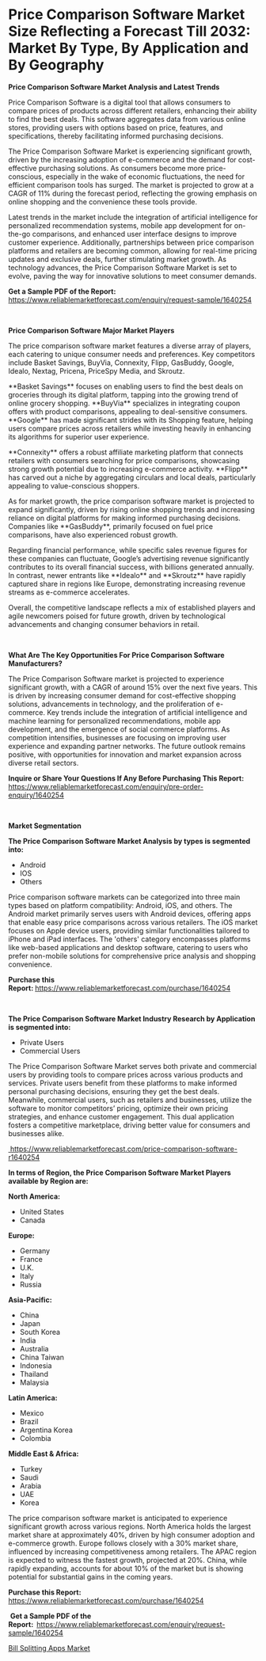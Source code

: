 <p><h1>Price Comparison Software Market Size Reflecting a Forecast Till 2032: Market By Type, By Application and By Geography</h1></p><p><strong>Price Comparison Software Market Analysis and Latest Trends</strong></p>
<p><p>Price Comparison Software is a digital tool that allows consumers to compare prices of products across different retailers, enhancing their ability to find the best deals. This software aggregates data from various online stores, providing users with options based on price, features, and specifications, thereby facilitating informed purchasing decisions. </p><p>The Price Comparison Software Market is experiencing significant growth, driven by the increasing adoption of e-commerce and the demand for cost-effective purchasing solutions. As consumers become more price-conscious, especially in the wake of economic fluctuations, the need for efficient comparison tools has surged. The market is projected to grow at a CAGR of 11% during the forecast period, reflecting the growing emphasis on online shopping and the convenience these tools provide.</p><p>Latest trends in the market include the integration of artificial intelligence for personalized recommendation systems, mobile app development for on-the-go comparisons, and enhanced user interface designs to improve customer experience. Additionally, partnerships between price comparison platforms and retailers are becoming common, allowing for real-time pricing updates and exclusive deals, further stimulating market growth. As technology advances, the Price Comparison Software Market is set to evolve, paving the way for innovative solutions to meet consumer demands.</p></p>
<p><strong>Get a Sample PDF of the Report:&nbsp;</strong> <a href="https://www.reliablemarketforecast.com/enquiry/request-sample/1640254?utm_campaign=2781&utm_medium=2&utm_source=Github&utm_content=ia&utm_term=05032025&utm_id=price-comparison-software">https://www.reliablemarketforecast.com/enquiry/request-sample/1640254</a></p>
<p>&nbsp;</p>
<p><strong>Price Comparison Software Major Market Players</strong></p>
<p><p>The price comparison software market features a diverse array of players, each catering to unique consumer needs and preferences. Key competitors include Basket Savings, BuyVia, Connexity, Flipp, GasBuddy, Google, Idealo, Nextag, Pricena, PriceSpy Media, and Skroutz.</p><p>**Basket Savings** focuses on enabling users to find the best deals on groceries through its digital platform, tapping into the growing trend of online grocery shopping. **BuyVia** specializes in integrating coupon offers with product comparisons, appealing to deal-sensitive consumers. **Google** has made significant strides with its Shopping feature, helping users compare prices across retailers while investing heavily in enhancing its algorithms for superior user experience.</p><p>**Connexity** offers a robust affiliate marketing platform that connects retailers with consumers searching for price comparisons, showcasing strong growth potential due to increasing e-commerce activity. **Flipp** has carved out a niche by aggregating circulars and local deals, particularly appealing to value-conscious shoppers. </p><p>As for market growth, the price comparison software market is projected to expand significantly, driven by rising online shopping trends and increasing reliance on digital platforms for making informed purchasing decisions. Companies like **GasBuddy**, primarily focused on fuel price comparisons, have also experienced robust growth.</p><p>Regarding financial performance, while specific sales revenue figures for these companies can fluctuate, Google’s advertising revenue significantly contributes to its overall financial success, with billions generated annually. In contrast, newer entrants like **Idealo** and **Skroutz** have rapidly captured share in regions like Europe, demonstrating increasing revenue streams as e-commerce accelerates.</p><p>Overall, the competitive landscape reflects a mix of established players and agile newcomers poised for future growth, driven by technological advancements and changing consumer behaviors in retail.</p></p>
<p>&nbsp;</p>
<p><strong>What Are The Key Opportunities For Price Comparison Software Manufacturers?</strong></p>
<p><p>The Price Comparison Software market is projected to experience significant growth, with a CAGR of around 15% over the next five years. This is driven by increasing consumer demand for cost-effective shopping solutions, advancements in technology, and the proliferation of e-commerce. Key trends include the integration of artificial intelligence and machine learning for personalized recommendations, mobile app development, and the emergence of social commerce platforms. As competition intensifies, businesses are focusing on improving user experience and expanding partner networks. The future outlook remains positive, with opportunities for innovation and market expansion across diverse retail sectors.</p></p>
<p><strong>Inquire or Share Your Questions If Any Before Purchasing This Report:</strong> <a href="https://www.reliablemarketforecast.com/enquiry/pre-order-enquiry/1640254?utm_campaign=2781&utm_medium=2&utm_source=Github&utm_content=ia&utm_term=05032025&utm_id=price-comparison-software">https://www.reliablemarketforecast.com/enquiry/pre-order-enquiry/1640254</a></p>
<p>&nbsp;</p>
<p><strong>Market Segmentation</strong></p>
<p><strong>The Price Comparison Software Market Analysis by types is segmented into:</strong></p>
<p><ul><li>Android</li><li>IOS</li><li>Others</li></ul></p>
<p><p>Price comparison software markets can be categorized into three main types based on platform compatibility: Android, iOS, and others. The Android market primarily serves users with Android devices, offering apps that enable easy price comparisons across various retailers. The iOS market focuses on Apple device users, providing similar functionalities tailored to iPhone and iPad interfaces. The 'others' category encompasses platforms like web-based applications and desktop software, catering to users who prefer non-mobile solutions for comprehensive price analysis and shopping convenience.</p></p>
<p><strong>Purchase this Report:&nbsp;</strong><a href="https://www.reliablemarketforecast.com/purchase/1640254?utm_campaign=2781&utm_medium=2&utm_source=Github&utm_content=ia&utm_term=05032025&utm_id=price-comparison-software">https://www.reliablemarketforecast.com/purchase/1640254</a></p>
<p>&nbsp;</p>
<p><strong>The Price Comparison Software Market Industry Research by Application is segmented into:</strong></p>
<p><ul><li>Private Users</li><li>Commercial Users</li></ul></p>
<p><p>The Price Comparison Software Market serves both private and commercial users by providing tools to compare prices across various products and services. Private users benefit from these platforms to make informed personal purchasing decisions, ensuring they get the best deals. Meanwhile, commercial users, such as retailers and businesses, utilize the software to monitor competitors’ pricing, optimize their own pricing strategies, and enhance customer engagement. This dual application fosters a competitive marketplace, driving better value for consumers and businesses alike.</p></p>
<p><a href="https://www.reliablemarketforecast.com/price-comparison-software-r1640254?utm_campaign=2781&utm_medium=2&utm_source=Github&utm_content=ia&utm_term=05032025&utm_id=price-comparison-software">&nbsp;https://www.reliablemarketforecast.com/price-comparison-software-r1640254</a></p>
<p><strong>In terms of Region, the Price Comparison Software Market Players available by Region are:</strong></p>
<p>
    <p> <strong> North America: </strong>
        <ul>
            <li>United States</li>
            <li>Canada</li>
        </ul>
        </p> 
    <p> <strong> Europe: </strong>
        <ul>
            <li>Germany</li>
            <li>France</li>
            <li>U.K.</li>
            <li>Italy</li>
            <li>Russia</li>
        </ul>
        </p> 
    <p> <strong> Asia-Pacific: </strong>
        <ul>
            <li>China</li>
            <li>Japan</li>
            <li>South Korea</li>
            <li>India</li>
            <li>Australia</li>
            <li>China Taiwan</li>
            <li>Indonesia</li>
            <li>Thailand</li>
            <li>Malaysia</li>
        </ul>
        </p> 
    <p> <strong> Latin America: </strong>
        <ul>
            <li>Mexico</li>
            <li>Brazil</li>
            <li>Argentina Korea</li>
            <li>Colombia</li>
        </ul>
        </p> 
    <p> <strong> Middle East & Africa: </strong>
        <ul>
            <li>Turkey</li>
            <li>Saudi</li>
            <li>Arabia</li>
            <li>UAE</li>
            <li>Korea</li>
        </ul>
    </p>
    </p>
<p><p>The price comparison software market is anticipated to experience significant growth across various regions. North America holds the largest market share at approximately 40%, driven by high consumer adoption and e-commerce growth. Europe follows closely with a 30% market share, influenced by increasing competitiveness among retailers. The APAC region is expected to witness the fastest growth, projected at 20%. China, while rapidly expanding, accounts for about 10% of the market but is showing potential for substantial gains in the coming years.</p></p>
<p><strong>Purchase this Report: </strong><a href="https://www.reliablemarketforecast.com/purchase/1640254?utm_campaign=2781&utm_medium=2&utm_source=Github&utm_content=ia&utm_term=05032025&utm_id=price-comparison-software">https://www.reliablemarketforecast.com/purchase/1640254</a></p>
<p>&nbsp;<strong>Get a Sample PDF of the Report:&nbsp;&nbsp;</strong><a href="https://www.reliablemarketforecast.com/enquiry/request-sample/1640254?utm_campaign=2781&utm_medium=2&utm_source=Github&utm_content=ia&utm_term=05032025&utm_id=price-comparison-software">https://www.reliablemarketforecast.com/enquiry/request-sample/1640254</a></p>
<p><strong></strong></p>
<p><p><a href="https://github.com/iroldilom/Market-Research-Report-List-1/blob/main/bill-splitting-apps-market.md?utm_campaign=2781&utm_medium=2&utm_source=Github&utm_content=ia&utm_term=05032025&utm_id=price-comparison-software">Bill Splitting Apps Market</a></p></p>